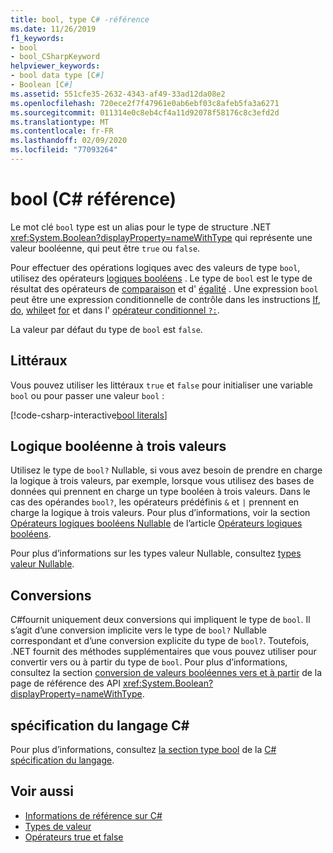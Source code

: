 ```yaml
---
title: bool, type C# -référence
ms.date: 11/26/2019
f1_keywords:
- bool
- bool_CSharpKeyword
helpviewer_keywords:
- bool data type [C#]
- Boolean [C#]
ms.assetid: 551cfe35-2632-4343-af49-33ad12da08e2
ms.openlocfilehash: 720ece2f7f47961e0ab6ebf03c8afeb5fa3a6271
ms.sourcegitcommit: 011314e0c8eb4cf4a11d92078f58176c8c3efd2d
ms.translationtype: MT
ms.contentlocale: fr-FR
ms.lasthandoff: 02/09/2020
ms.locfileid: "77093264"
---
```

# <a name="bool-c-reference"></a>bool (C# référence)

Le mot clé `bool` type est un alias pour le type de structure .NET <xref:System.Boolean?displayProperty=nameWithType> qui représente une valeur booléenne, qui peut être `true` ou `false`.

Pour effectuer des opérations logiques avec des valeurs de type `bool`, utilisez des opérateurs [logiques booléens](../operators/boolean-logical-operators.md) . Le type de `bool` est le type de résultat des opérateurs de [comparaison](../operators/comparison-operators.md) et d' [égalité](../operators/equality-operators.md) . Une expression `bool` peut être une expression conditionnelle de contrôle dans les instructions [If](../keywords/if-else.md), [do](../keywords/do.md), [while](../keywords/while.md)et [for](../keywords/for.md) et dans l' [opérateur conditionnel `?:`](../operators/conditional-operator.md).

La valeur par défaut du type de `bool` est `false`.

## <a name="literals"></a>Littéraux

Vous pouvez utiliser les littéraux `true` et `false` pour initialiser une variable `bool` ou pour passer une valeur `bool` :

[!code-csharp-interactive[bool literals](~/samples/csharp/language-reference/builtin-types/BoolType.cs#Literals)]

## <a name="three-valued-boolean-logic"></a>Logique booléenne à trois valeurs

Utilisez le type de `bool?` Nullable, si vous avez besoin de prendre en charge la logique à trois valeurs, par exemple, lorsque vous utilisez des bases de données qui prennent en charge un type booléen à trois valeurs. Dans le cas des opérandes `bool?`, les opérateurs prédéfinis `&` et `|` prennent en charge la logique à trois valeurs. Pour plus d’informations, voir la section [Opérateurs logiques booléens Nullable](../operators/boolean-logical-operators.md#nullable-boolean-logical-operators) de l’article [Opérateurs logiques booléens](../operators/boolean-logical-operators.md).

Pour plus d’informations sur les types valeur Nullable, consultez [types valeur Nullable](nullable-value-types.md).

## <a name="conversions"></a>Conversions

C#fournit uniquement deux conversions qui impliquent le type de `bool`. Il s’agit d’une conversion implicite vers le type de `bool?` Nullable correspondant et d’une conversion explicite du type de `bool?`. Toutefois, .NET fournit des méthodes supplémentaires que vous pouvez utiliser pour convertir vers ou à partir du type de `bool`. Pour plus d’informations, consultez la section [conversion de valeurs booléennes vers et à partir](/dotnet/api/system.boolean#converting-to-and-from-boolean-values) de la page de référence des API <xref:System.Boolean?displayProperty=nameWithType>.

## <a name="c-language-specification"></a>spécification du langage C#

Pour plus d’informations, consultez [la section type bool](~/_csharplang/spec/types.md#the-bool-type) de la [ C# spécification du langage](~/_csharplang/spec/introduction.md).

## <a name="see-also"></a>Voir aussi

- [Informations de référence sur C#](../index.md)
- [Types de valeur](value-types.md)
- [Opérateurs true et false](../operators/true-false-operators.md)
